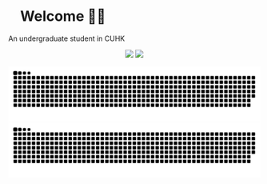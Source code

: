 <div id="toc">
  <ul align="left" style="list-style: none">
    <summary>
      <h1>
        Welcome 👋👋
      </h1>
    </summary>
  </ul>
</div>

 <p align="left">An undergraduate student in CUHK</p>

 <p align="center">
  <img height="160px" src="https://github-readme-stats.vercel.app/api?username=dizzyryan&show_icons=true&theme=transparent&include_all_commits=true" />
  <img height="160px" src="https://github-readme-stats.vercel.app/api/top-langs/?username=dizzyryan&layout=compact&theme=transparent" />
</p>

<p align="center">
    <img src="https://raw.githubusercontent.com/platane/platane/output/github-contribution-grid-snake-dark.svg#gh-dark-mode-only" />
    <img src="https://raw.githubusercontent.com/platane/platane/output/github-contribution-grid-snake.svg#gh-light-mode-only" />
</p>
